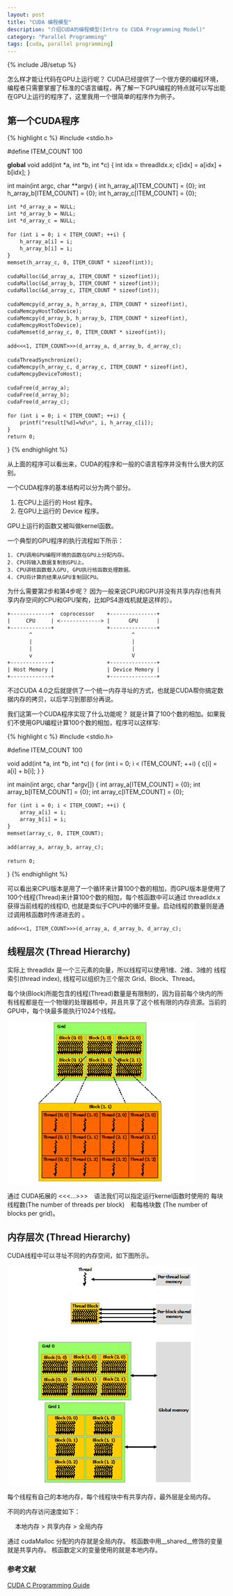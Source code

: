 ```yaml
---
layout: post
title: "CUDA 编程模型"
description: "介绍CUDA的编程模型(Intro to CUDA Programming Model)"
category: "Parallel Programming"
tags: [cuda, parallel programming]
---
```

{% include JB/setup %}


怎么样才能让代码在GPU上运行呢？ CUDA已经提供了一个很方便的编程环境，编程者只需要掌握了标准的C语言编程，再了解一下GPU编程的特点就可以写出能在GPU上运行的程序了，这里我用一个很简单的程序作为例子。

## 第一个CUDA程序 
 
{% highlight c %}
#include <stdio.h>

#define ITEM_COUNT 100

__global__ void add(int *a, int *b, int *c)
{
	int idx = threadIdx.x;
	c[idx] = a[idx] + b[idx];
}

int main(int argc, char **argv)
{
	int h_array_a[ITEM_COUNT] = {0};
	int h_array_b[ITEM_COUNT] = {0};
	int h_array_c[ITEM_COUNT] = {0};

	int *d_array_a = NULL;
	int *d_array_b = NULL;
	int *d_array_c = NULL;

	for (int i = 0; i < ITEM_COUNT; ++i) {
		h_array_a[i] = i;
		h_array_b[i] = i;
	}
	memset(h_array_c, 0, ITEM_COUNT * sizeof(int));

	cudaMalloc(&d_array_a, ITEM_COUNT * sizeof(int));
	cudaMalloc(&d_array_b, ITEM_COUNT * sizeof(int));
	cudaMalloc(&d_array_c, ITEM_COUNT * sizeof(int));

	cudaMemcpy(d_array_a, h_array_a, ITEM_COUNT * sizeof(int), cudaMemcpyHostToDevice);
	cudaMemcpy(d_array_b, h_array_b, ITEM_COUNT * sizeof(int), cudaMemcpyHostToDevice);
	cudaMemset(d_array_c, 0, ITEM_COUNT * sizeof(int));

	add<<<1, ITEM_COUNT>>>(d_array_a, d_array_b, d_array_c);

	cudaThreadSynchronize();
	cudaMemcpy(h_array_c, d_array_c, ITEM_COUNT * sizeof(int), cudaMemcpyDeviceToHost);

	cudaFree(d_array_a);
	cudaFree(d_array_b);
	cudaFree(d_array_c);

	for (int i = 0; i < ITEM_COUNT; ++i) {
		printf("result[%d]=%d\n", i, h_array_c[i]);
	}
	return 0;
}
{% endhighlight %}

从上面的程序可以看出来，CUDA的程序和一般的C语言程序并没有什么很大的区别。

一个CUDA程序的基本结构可以分为两个部分。

1. 在CPU上运行的 Host 程序。
2. 在GPU上运行的 Device 程序。

GPU上运行的函数又被叫做kernel函数。

一个典型的GPU程序的执行流程如下所示：

    1. CPU调用GPU编程环境的函数在GPU上分配内存。
    2. CPU将输入数据复制到GPU上。
    3. CPU讲核函数载入GPU, GPU执行核函数处理数据。
    4. CPU将计算的结果从GPU复制回CPU。

为什么需要第2步和第4步呢？ 因为一般来说CPU和GPU并没有共享内存(也有共享内存空间的CPU和GPU架构，比如PS4游戏机就是这样的）。

    +-------------+  coprocessor    +---------------+     
    |     CPU     | <-------------> |      GPU      | 
    +-------------+                 +---------------+     
           ^                                ^
           |                                |
           |                                |
           v                                V
    +-------------+                 +---------------+
    | Host Memory |                 | Device Memory |
    +-------------+                 +---------------+

不过CUDA 4.0之后就提供了一个统一内存寻址的方式，也就是CUDA帮你搞定数据内存的拷贝，以后学习到那部分再说。

我们这第一个CUDA程序实现了什么功能呢？ 就是计算了100个数的相加。如果我们不使用GPU编程计算100个数的相加，程序可以这样写:

{% highlight c %}
#include <stdio.h>

#define ITEM_COUNT 100

void add(int *a, int *b, int *c)
{
    for (int i = 0; i < ITEM_COUNT; ++i) {
        c[i] = a[i] + b[i];
    }
}

int main(int argc, char *argv[]) 
{
    int array_a[ITEM_COUNT] = {0};
    int array_b[ITEM_COUNT] = {0};
    int array_c[ITEM_COUNT] = {0};

    for (int i = 0; i < ITEM_COUNT; ++i) {
        array_a[i] = i;
        array_b[i] = i;
    }
    memset(array_c, 0, ITEM_COUNT);

    add(array_a, array_b, array_c);

    return 0;
}
{% endhighlight %}

可以看出来CPU版本是用了一个循环来计算100个数的相加，而GPU版本是使用了100个线程(Thread)来计算100个数的相加，每个核函数中可以通过 threadIdx.x 获得当前线程的线程ID, 也就是类似于CPU中的循环变量。启动线程的数量则是通过调用核函数时传递进去的 。 

    add<<<1, ITEM_COUNT>>>(d_array_a, d_array_b, d_array_c);


## 线程层次 (Thread Hierarchy)

实际上 threadIdx 是一个三元素的向量，所以线程可以使用1维、2维、3维的 线程索引(thread index), 线程可以组织为三个层次 Grid、Block、Thread。

每个块(Block)所能包含的线程(Thread)数量是有限制的，因为目前每个块内的所有线程都是在一个物理的处理器核中，并且共享了这个核有限的内存资源。当前的GPU中，每个块最多能执行1024个线程。

![Grid Of Thread Blocks](/images/cuda/20160918/GridOfThreadBlocks.png)

通过 CUDA拓展的 <<<...>>>　语法我们可以指定运行kernel函数时使用的 每块线程数(The number of threads per block)　和每格块数 (The number of blocks per grid)。


## 内存层次 (Thread Hierarchy)

CUDA线程中可以寻址不同的内存空间，如下图所示。

![Memory Hierarchy](/images/cuda/20160918/MemoryHierarchy.png)

每个线程有自己的本地内存，每个线程块中有共享内存，最外层是全局内存。

不同的内存访问速度如下：

　 本地内存 > 共享内存 > 全局内存

通过 cudaMalloc 分配的内存就是全局内存。
核函数中用__shared__修饰的变量就是共享内存。
核函数定义的变量使用的就是本地内存。


### 参考文献

[CUDA C Programming Guide](http://docs.nvidia.com/cuda/cuda-c-programming-guide/index.html#programming-model)
